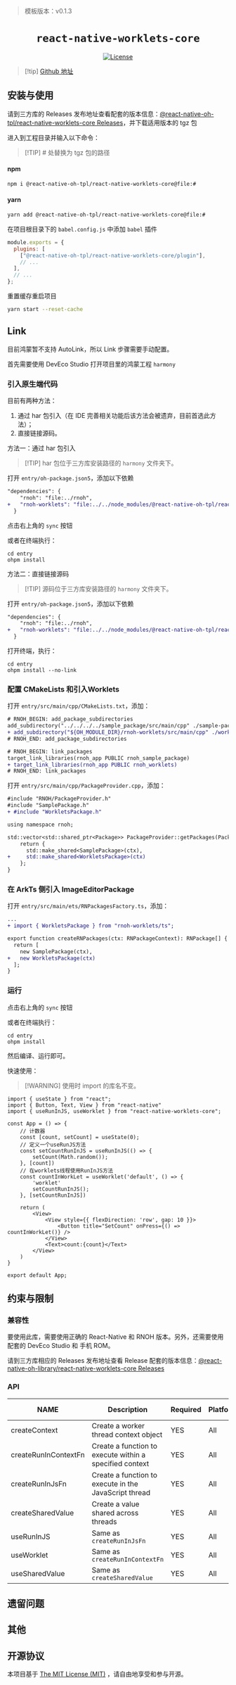 > 模板版本：v0.1.3

<p align="center">
  <h1 align="center"> <code>react-native-worklets-core</code> </h1>
</p>
<p align="center">
    <a href="https://github.com/react-native-oh-library/react-native-worklets-core/blob/sig/LICENSE">
        <img src="https://img.shields.io/badge/license-MIT-green.svg" alt="License" />
    </a>
</p>



> [!tip] [Github 地址](https://github.com/react-native-oh-library/react-native-worklets-core)

## 安装与使用

请到三方库的 Releases 发布地址查看配套的版本信息：[@react-native-oh-tpl/react-native-worklets-core Releases](https://github.com/react-native-oh-library/react-native-worklets-core/releases)，并下载适用版本的 tgz 包

进入到工程目录并输入以下命令：

<!-- tabs:start -->

>[!TIP] # 处替换为 tgz 包的路径

#### **npm**

```bash
npm i @react-native-oh-tpl/react-native-worklets-core@file:#
```

#### **yarn**

```bash
yarn add @react-native-oh-tpl/react-native-worklets-core@file:#
```

在项目根目录下的 `babel.config.js` 中添加 `babel` 插件

```js
module.exports = {
  plugins: [
    ["@react-native-oh-tpl/react-native-worklets-core/plugin"],
    // ...
  ],
  // ...
};
```

重置缓存重启项目

```bash
yarn start --reset-cache
```

<!-- tabs:end -->

## Link

目前鸿蒙暂不支持 AutoLink，所以 Link 步骤需要手动配置。

首先需要使用 DevEco Studio 打开项目里的鸿蒙工程 `harmony`

### 引入原生端代码

目前有两种方法：

1. 通过 har 包引入（在 IDE 完善相关功能后该方法会被遗弃，目前首选此方法）；
2. 直接链接源码。

方法一：通过 har 包引入

> [!TIP] har 包位于三方库安装路径的 `harmony` 文件夹下。

打开 `entry/oh-package.json5`，添加以下依赖

```diff
"dependencies": {
    "rnoh": "file:../rnoh",
+   "rnoh-worklets": "file:../../node_modules/@react-native-oh-tpl/react-native-worklets-core/harmony/worklets.har"
  }
```

点击右上角的 `sync` 按钮

或者在终端执行：

```shell
cd entry
ohpm install
```

方法二：直接链接源码

> [!TIP] 源码位于三方库安装路径的 `harmony` 文件夹下。

打开 `entry/oh-package.json5`，添加以下依赖

```diff
"dependencies": {
    "rnoh": "file:../rnoh",
+   "rnoh-worklets": "file:../../node_modules/@react-native-oh-tpl/react-native-worklets-core/harmony/worklets"
  }
```

打开终端，执行：

```shell
cd entry
ohpm install --no-link
```

### 配置 CMakeLists 和引入Worklets

打开 `entry/src/main/cpp/CMakeLists.txt`，添加：

```diff
# RNOH_BEGIN: add_package_subdirectories
add_subdirectory("../../../../sample_package/src/main/cpp" ./sample-package)
+ add_subdirectory("${OH_MODULE_DIR}/rnoh-worklets/src/main/cpp" ./worklets)
# RNOH_END: add_package_subdirectories

# RNOH_BEGIN: link_packages
target_link_libraries(rnoh_app PUBLIC rnoh_sample_package)
+ target_link_libraries(rnoh_app PUBLIC rnoh_worklets)
# RNOH_END: link_packages
```

打开 `entry/src/main/cpp/PackageProvider.cpp`，添加：

```diff
#include "RNOH/PackageProvider.h"
#include "SamplePackage.h"
+ #include "WorkletsPackage.h"

using namespace rnoh;

std::vector<std::shared_ptr<Package>> PackageProvider::getPackages(Package::Context ctx) {
    return {
      std::make_shared<SamplePackage>(ctx),
+     std::make_shared<WorkletsPackage>(ctx)
    };
}
```

### 在 ArkTs 侧引入 ImageEditorPackage

打开 `entry/src/main/ets/RNPackagesFactory.ts`，添加：

```diff
...
+ import { WorkletsPackage } from "rnoh-worklets/ts";

export function createRNPackages(ctx: RNPackageContext): RNPackage[] {
  return [
    new SamplePackage(ctx),
+   new WorkletsPackage(ctx)
  ];
}
```

### 运行

点击右上角的 `sync` 按钮

或者在终端执行：

```shell
cd entry
ohpm install
```

然后编译、运行即可。

快速使用：

>[!WARNING] 使用时 import 的库名不变。

```tsx
import { useState } from "react";
import { Button, Text, View } from "react-native"
import { useRunInJS, useWorklet } from "react-native-worklets-core";

const App = () => {
    // 计数器
    const [count, setCount] = useState(0);
    // 定义一个useRunJS方法
    const setCountRunInJS = useRunInJS(() => {
        setCount(Math.random());
    }, [count])
    // 在worklets线程使用RunInJS方法
    const countInWorkLet = useWorklet('default', () => {
        'worklet'
        setCountRunInJS();
    }, [setCountRunInJS])

    return (
        <View>
            <View style={{ flexDirection: 'row', gap: 10 }}>
                <Button title="SetCount" onPress={() => countInWorkLet()} />
            </View>
            <Text>count:{count}</Text>
        </View>
    )
}

export default App;
```

## 约束与限制

### 兼容性

要使用此库，需要使用正确的 React-Native 和 RNOH 版本。另外，还需要使用配套的 DevEco Studio 和 手机 ROM。

请到三方库相应的 Releases 发布地址查看 Release 配套的版本信息：[@react-native-oh-library/react-native-worklets-core Releases](https://github.com/react-native-oh-library/react-native-worklets-core/releases)

### API

| NAME                 | Description                                             | Required | Platform | HarmonyOS Support |
| -------------------- | ------------------------------------------------------- | -------- | -------- | ----------------- |
| createContext        | Create a worker thread context object                   | YES      | All      | YES               |
| createRunInContextFn | Create a function to execute within a specified context | YES      | All      | YES               |
| createRunInJsFn      | Create a function to execute in the JavaScript thread   | YES      | All      | YES               |
| createSharedValue    | Create a value shared across threads                    | YES      | All      | YES               |
| useRunInJS           | Same as `createRunInJsFn`                               | YES      | All      | YES               |
| useWorklet           | Same as `createRunInContextFn`                          | YES      | All      | YES               |
| useSharedValue       | Same as `createSharedValue`                             | YES      | All      | YES               |

## 遗留问题

## 其他

## 开源协议

本项目基于 [The MIT License (MIT)](https://github.com/react-native-oh-library/react-native-worklets-core/blob/sig/LICENSE) ，请自由地享受和参与开源。